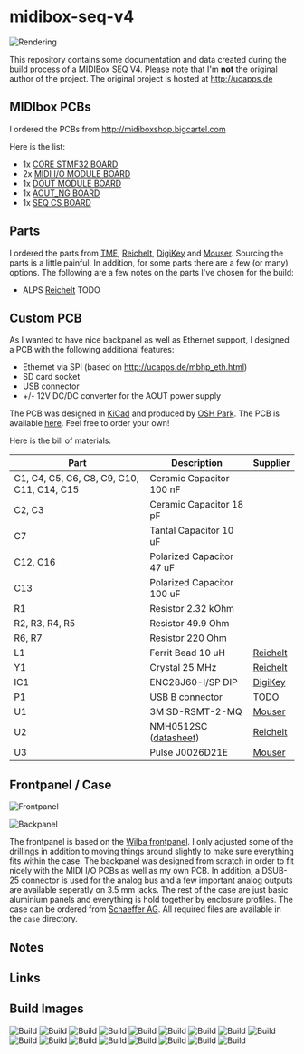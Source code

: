 # midibox-seq-v4

![Rendering](images/render1.png)

This repository contains some documentation and data created during the build process of a MIDIBox SEQ V4. Please note that I'm **not** the original author of the project. The original project is hosted at http://ucapps.de

## MIDIbox PCBs

I ordered the PCBs from http://midiboxshop.bigcartel.com

Here is the list:

- 1x [CORE STMF32 BOARD](http://midiboxshop.bigcartel.com/product/core-stm32f4-board)
- 2x [MIDI I/O MODULE BOARD](http://midiboxshop.bigcartel.com/product/midi-i-o-module-board)
- 1x [DOUT MODULE BOARD](http://midiboxshop.bigcartel.com/product/dout-module-board)
- 1x [AOUT_NG BOARD](http://midiboxshop.bigcartel.com/product/aout_ng-module-board)
- 1x [SEQ CS BOARD](http://midiboxshop.bigcartel.com/product/seq-cs-board)

## Parts

I ordered the parts from [TME](http://www.tme.eu/en), [Reichelt](http://www.reichelt.com/), [DigiKey](http://www.digikey.com) and [Mouser](http://www.mouser.com). Sourcing the parts is a little painful. In addition, for some parts there are a few (or many) options. The following are a few notes on the parts I've chosen for the build:

- ALPS [Reichelt](https://www.reichelt.com/Drehimpulsgeber/STEC12E08/3/index.html?&ACTION=3&LA=5011&GROUP=B29&GROUPID=3714&ARTICLE=73923&OFFSET=1000&SORT=artnr)
TODO

## Custom PCB

As I wanted to have nice backpanel as well as Ethernet support, I designed a PCB with the following additional features:

- Ethernet via SPI (based on http://ucapps.de/mbhp_eth.html)
- SD card socket
- USB connector
- +/- 12V DC/DC converter for the AOUT power supply

The PCB was designed in [KiCad](http://kicad.org/) and produced by [OSH Park](https://oshpark.com/). The PCB is available [here](https://oshpark.com/shared_projects/DuxxcHS7). Feel free to order your own!

Here is the bill of materials:


| Part | Description | Supplier |
| --- | --- | --- |
| C1, C4, C5, C6, C8, C9, C10, C11, C14, C15 | Ceramic Capacitor 100 nF |
| C2, C3 | Ceramic Capacitor 18 pF |
| C7 | Tantal Capacitor 10 uF |
| C12, C16 | Polarized Capacitor 47 uF |
| C13 | Polarized Capacitor 100 uF |
| R1 | Resistor 2.32 kOhm |
| R2, R3, R4, R5 | Resistor 49.9 Ohm |
| R6, R7 | Resistor 220 Ohm |
| L1 | Ferrit Bead 10 uH | [Reichelt](https://www.reichelt.com/Filter/BEAD-10-60/3/index.html?&ACTION=3&LA=5011&GROUP=B43&GROUPID=3175&ARTICLE=105527&OFFSET=1000&SORT=artnr) |
| Y1 | Crystal 25 MHz | [Reichelt](https://www.reichelt.com/Quarze/25-0000-HC49U-S/3/index.html?&ACTION=3&LA=5011&GROUP=B41&GROUPID=3173&ARTICLE=58657&OFFSET=1000&SORT=artnr) |
| IC1 | ENC28J60-I/SP DIP | [DigiKey](http://www.digikey.ch/product-detail/de/ENC28J60-I%2FSP/ENC28J60-I%2FSP-ND/1680061) |
| P1 | USB B connector | TODO |
| U1 | 3M SD-RSMT-2-MQ | [Mouser](http://www.mouser.ch/ProductDetail/3M-Electronic-Solutions-Division/SD-RSMT-2-MQ/?qs=sGAEpiMZZMufgI%252bQGy4rlDprx2TSk7jDVrUYDCI8Alc%3d) |
| U2 | NMH0512SC ([datasheet](http://www.farnell.com/datasheets/1790401.pdf)) | [Reichelt](https://www.reichelt.com/Wandler-Module-DC-DC/NMH0512SC/3/index.html?&ACTION=3&LA=5011&GROUP=P853&GROUPID=4956&ARTICLE=140676&OFFSET=1000&SORT=artnr)
| U3 | Pulse J0026D21E | [Mouser](http://www.mouser.ch/search/ProductDetail.aspx?r=673-J0026D21E) |


## Frontpanel / Case

![Frontpanel](https://cdn.rawgit.com/westlicht/midibox-seq-v4/master/images/front.svg)

![Backpanel](https://cdn.rawgit.com/westlicht/midibox-seq-v4/master/images/top.svg)

The frontpanel is based on the [Wilba frontpanel](http://www.midibox.org/dokuwiki/doku.php?id=wilba_mb_seq). I only adjusted some of the drillings in addition to moving things around slightly to make sure everything fits within the case. The backpanel was designed from scratch in order to fit nicely with the MIDI I/O PCBs as well as my own PCB. In addition, a DSUB-25 connector is used for the analog bus and a few important analog outputs are available seperatly on 3.5 mm jacks. The rest of the case are just basic aluminium panels and everything is hold together by enclosure profiles. The case can be ordered from [Schaeffer AG](https://www.schaeffer-ag.de). All required files are available in the ``case`` directory.

## Notes


## Links


## Build Images

![Build](images/seqv4-build-01.jpg)
![Build](images/seqv4-build-02.jpg)
![Build](images/seqv4-build-03.jpg)
![Build](images/seqv4-build-04.jpg)
![Build](images/seqv4-build-05.jpg)
![Build](images/seqv4-build-06.jpg)
![Build](images/seqv4-build-07.jpg)
![Build](images/seqv4-build-08.jpg)
![Build](images/seqv4-build-09.jpg)
![Build](images/seqv4-build-10.jpg)
![Build](images/seqv4-build-11.jpg)
![Build](images/seqv4-build-12.jpg)
![Build](images/seqv4-build-13.jpg)
![Build](images/seqv4-build-14.jpg)
![Build](images/seqv4-build-15.jpg)
![Build](images/seqv4-build-16.jpg)
![Build](images/seqv4-build-17.jpg)


